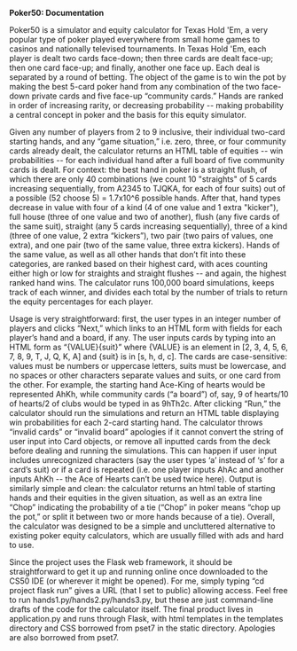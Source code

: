 **Poker50: Documentation**

Poker50 is a simulator and equity calculator for Texas Hold 'Em, a very
popular type of poker played everywhere from small home games to casinos
and nationally televised tournaments. In Texas Hold 'Em, each player is
dealt two cards face-down; then three cards are dealt face-up; then one
card face-up; and finally, another one face up. Each deal is separated
by a round of betting. The object of the game is to win the pot by
making the best 5-card poker hand from any combination of the two
face-down private cards and five face-up “community cards.” Hands are
ranked in order of increasing rarity, or decreasing probability --
making probability a central concept in poker and the basis for this
equity simulator.

Given any number of players from 2 to 9 inclusive, their individual
two-card starting hands, and any “game situation,” i.e. zero, three, or
four community cards already dealt, the calculator returns an HTML table
of equities -- win probabilities -- for each individual hand after a
full board of five community cards is dealt. For context: the best hand
in poker is a straight flush, of which there are only 40 combinations
(we count 10 "straights" of 5 cards increasing sequentially, from A2345
to TJQKA, for each of four suits) out of a possible (52 choose 5) =
1.7x10^6 possible hands. After that, hand types decrease in value with
four of a kind (4 of one value and 1 extra "kicker"), full house (three
of one value and two of another), flush (any five cards of the same
suit), straight (any 5 cards increasing sequentially), three of a kind
(three of one value, 2 extra “kickers”), two pair (two pairs of values,
one extra), and one pair (two of the same value, three extra kickers).
Hands of the same value, as well as all other hands that don’t fit into
these categories, are ranked based on their highest card, with aces
counting either high or low for straights and straight flushes -- and
again, the highest ranked hand wins. The calculator runs 100,000 board
simulations, keeps track of each winner, and divides each total by the
number of trials to return the equity percentages for each player.

Usage is very straightforward: first, the user types in an integer
number of players and clicks “Next,” which links to an HTML form with
fields for each player’s hand and a board, if any. The user inputs cards
by typing into an HTML form as “{VALUE}{suit}” where {VALUE} is an
element in [2, 3, 4, 5, 6, 7, 8, 9, T, J, Q, K, A] and {suit} is in
[s, h, d, c]. The cards are case-sensitive: values must be numbers or
uppercase letters, suits must be lowercase, and no spaces or other
characters separate values and suits, or one card from the other. For
example, the starting hand Ace-King of hearts would be represented AhKh,
while community cards (“a board”) of, say, 9 of hearts/10 of hearts/2 of
clubs would be typed in as 9hTh2c. After clicking “Run,” the calculator
should run the simulations and return an HTML table displaying win
probabilities for each 2-card starting hand. The calculator throws
“invalid cards” or “invalid board” apologies if it cannot convert the
string of user input into Card objects, or remove all inputted cards
from the deck before dealing and running the simulations. This can
happen if user input includes unrecognized characters (say the user
types ‘a’ instead of ‘s’ for a card’s suit) or if a card is repeated
(i.e. one player inputs AhAc and another inputs AhKh -- the Ace of
Hearts can’t be used twice here). Output is similarly simple and clean:
the calculator returns an html table of starting hands and their
equities in the given situation, as well as an extra line “Chop”
indicating the probability of a tie (“Chop” in poker means “chop up the
pot,” or split it between two or more hands because of a tie). Overall,
the calculator was designed to be a simple and uncluttered alternative
to existing poker equity calculators, which are usually filled with ads
and hard to use.

Since the project uses the Flask web framework, it should be
straightforward to get it up and running online once downloaded to the
CS50 IDE (or wherever it might be opened). For me, simply typing “cd
project flask run” gives a URL (that I set to public) allowing access.
Feel free to run hands1.py/hands2.py/hands3.py, but these are just
command-line drafts of the code for the calculator itself. The final
product lives in application.py and runs through Flask, with html
templates in the templates directory and CSS borrowed from pset7 in the
static directory. Apologies are also borrowed from pset7.